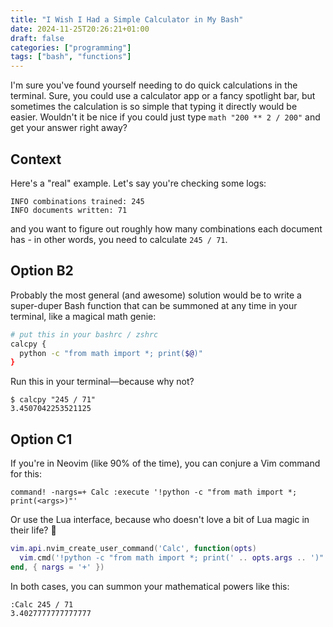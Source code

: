 ```yaml
---
title: "I Wish I Had a Simple Calculator in My Bash"
date: 2024-11-25T20:26:21+01:00
draft: false
categories: ["programming"]
tags: ["bash", "functions"]
---
```



I'm sure you've found yourself needing to do quick calculations in the
terminal. Sure, you could use a calculator app or a fancy spotlight bar, but
sometimes the calculation is so simple that typing it directly would be easier.
Wouldn't it be nice if you could just type `math "200 ** 2 / 200"` and get your
answer right away?


## Context

Here's a "real" example. Let's say you're checking some logs:
```
INFO combinations trained: 245
INFO documents written: 71
```

and you want to figure out roughly how many combinations each document has - in
other words, you need to calculate `245 / 71`.

## Option B2

Probably the most general (and awesome) solution would be to write a
super-duper Bash function that can be summoned at any time in your terminal,
like a magical math genie:

```bash
# put this in your bashrc / zshrc
calcpy {
  python -c "from math import *; print($@)"
}
```

Run this in your terminal—because why not?

```
$ calcpy "245 / 71"
3.4507042253521125
```

## Option C1

If you're in Neovim (like 90% of the time), you can conjure a Vim command for
this:

```vim
command! -nargs=+ Calc :execute '!python -c "from math import *; print(<args>)"'
```

Or use the Lua interface, because who doesn't love a bit of Lua magic in their
life? 🌙

```lua
vim.api.nvim_create_user_command('Calc', function(opts)
  vim.cmd('!python -c "from math import *; print(' .. opts.args .. ')"')
end, { nargs = '+' })
```

In both cases, you can summon your mathematical powers like this:

```vim
:Calc 245 / 71
3.4027777777777777
```

